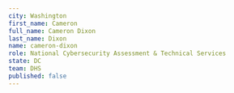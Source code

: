 ```yaml
---
city: Washington
first_name: Cameron
full_name: Cameron Dixon
last_name: Dixon
name: cameron-dixon
role: National Cybersecurity Assessment & Technical Services
state: DC
team: DHS
published: false
---
```


